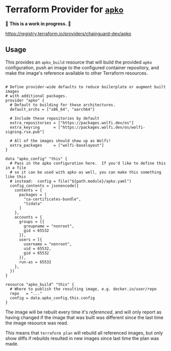 # Terraform Provider for [`apko`](https://github.com/chainguard-dev/apko)

🚨 **This is a work in progress.** 🚨

https://registry.terraform.io/providers/chainguard-dev/apko

## Usage

This provides an `apko_build` resource that will build the provided `apko` configuration, push an image to the configured container repository, and make the image's reference available to other Terraform resources.

```hcl

# Define provider-wide defaults to reduce boilerplate or augment built images
# with additional packages.
provider "apko" {
  # Default to building for these architectures.
  default_archs = ["x86_64", "aarch64"]

  # Include these repositories by default
  extra_repositories = ["https://packages.wolfi.dev/os"]
  extra_keyring      = ["https://packages.wolfi.dev/os/wolfi-signing.rsa.pub"]

  # All of the images should show up as Wolfi!
  extra_packages     = ["wolfi-baselayout"]
}

data "apko_config" "this" {
  # Pass in the apko configuration here.  If you'd like to define this in a file
  # so it can be used with apko as well, you can make this something like this
  # instead:  config = file("${path.module}/apko.yaml")
  config_contents = jsonencode({
    contents = {
      packages = [
        "ca-certificates-bundle",
        "tzdata"
      ]
    },
    accounts = {
      groups = [{
        groupname = "nonroot",
        gid = 65532
      }],
      users = [{
        username = "nonroot",
        uid = 65532,
        gid = 65532
      }],
      run-as = 65532
    },
  })
}

resource "apko_build" "this" {
  # Where to publish the resulting image, e.g. docker.io/user/repo
  repo   = "..."
  config = data.apko_config.this.config
}
```

The image will be rebuilt every time it's _referenced_, and will only report as having changed if the image that was built was different since the last time the image resource was read.

This means that `terraform plan` will rebuild all referenced images, but only show diffs if rebuilds resulted in new images since last time the plan was made.
